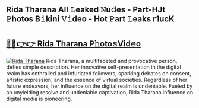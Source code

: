 ## Rida Tharana All 𝙻eaked 𝙽u𝚍es - Part-HJt 𝙿hotos B𝚒kini 𝚅𝚒deo - Hot 𝙿art 𝙻eaks r1ucK

# <h2><a href="http://ld1qdd.urlbe.top/?page=Rida+Tharana">🔗🔗👉👉 Rida Tharana P𝚑oto𝚜Vid𝚎o</a></h2>

[![Rida Tharana](https://i.imgur.com/eBuTRDB.gif)](http://ld1qdd.urlbe.top/?page=Rida+Tharana)
Rida Tharana, a multifaceted and provocative person, defies simple description. Her innovative self-presentation in the digital realm has enthralled and infuriated followers, sparking debates on consent, artistic expression, and the essence of virtual societies. Regardless of her future endeavors, her influence on the digital realm is undeniable. Fueled by an unyielding resolve and undeniable captivation, Rida Tharana influence on digital media is pioneering.
